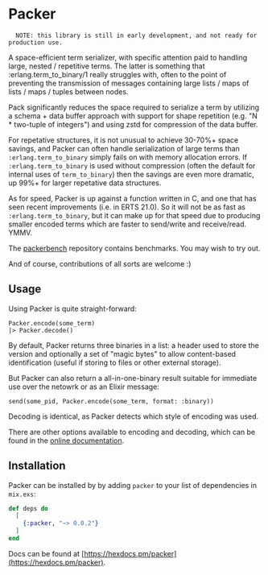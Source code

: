 # Packer

```
  NOTE: this library is still in early development, and not ready for production use.
```

A space-efficient term serializer, with specific attention paid to handling
large, nested / repetitive terms. The latter is something that :erlang.term_to_binary/1
really struggles with, often to the point of preventing the transmission of messages
containing large lists / maps of lists / maps / tuples between nodes.

Pack significantly reduces the space required to serialize a term by utilizing a
schema + data buffer approach with support for shape repetition (e.g. "N * two-tuple
of integers") and using zstd for compression of the data buffer.

For repetative structures, it is not unusual to achieve 30-70%+ space savings, and
Packer can often handle serialization of large terms than `:erlang.term_to_binary`
simply fails on with memory allocation errors. If `:erlang.term_to_binary` is used
without compression (often the default for internal uses of `term_to_binary`) then
the savings are even more dramatic, up 99%+ for larger repetative data structures.

As for speed, Packer is up against a function written in C, and one that has seen
recent improvements (i.e. in ERTS 21.0). So it will not be as fast as
`:erlang.term_to_binary`, but it can make up for that speed due to producing
smaller encoded terms which are faster to send/write and receive/read. YMMV.

The [packerbench](https://github.com/aseigo/packerbench) repository contains
benchmarks. You may wish to try out.

And of course, contributions of all sorts are welcome :)

## Usage

Using Packer is quite straight-forward:

    Packer.encode(some_term)
    |> Packer.decode()

By default, Packer returns three binaries in a list: a header used to store
the version and optionally a set of "magic bytes" to allow content-based
identification (useful if storing to files or other external storage).

But Packer can also return a all-in-one-binary result suitable for immediate
use over the netowrk or as an Elixir message:

    send(some_pid, Packer.encode(some_term, format: :binary))

Decoding is identical, as Packer detects which style of encoding was used.

There are other options available to encoding and decoding, which can be
found in the [online documentation](https://hexdocs.pm/packer).

## Installation

Packer can be installed by by adding `packer` to your list of dependencies in `mix.exs`:

```elixir
def deps do
  [
    {:packer, "~> 0.0.2"}
  ]
end
```

Docs can be found at [https://hexdocs.pm/packer](https://hexdocs.pm/packer).

